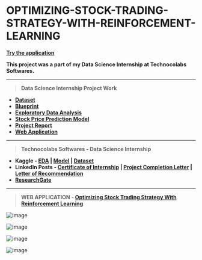 # OPTIMIZING-STOCK-TRADING-STRATEGY-WITH-REINFORCEMENT-LEARNING
 
 **[Try the application](https://stock-trading-with-rl.herokuapp.com)**

**This project was a part of my Data Science Internship at Technocolabs Softwares.**

---

  > **Data Science Internship Project Work**
  - **[Dataset](https://github.com/Amey-Thakur/OPTIMIZING-STOCK-TRADING-STRATEGY-WITH-REINFORCEMENT-LEARNING/blob/main/all_stocks_5yr.csv)**
  - **[Blueprint](https://github.com/Amey-Thakur/OPTIMIZING-STOCK-TRADING-STRATEGY-WITH-REINFORCEMENT-LEARNING/blob/main/AMEY%20THAKUR%20-%20BLUEPRINT.pdf)**
  - **[Exploratory Data Analysis](https://www.kaggle.com/ameythakur20/exploratory-data-analysis)**
  - **[Stock Price Prediction Model](https://www.kaggle.com/ameythakur20/stock-price-prediction-model)**
  - **[Project Report](https://github.com/Amey-Thakur/OPTIMIZING-STOCK-TRADING-STRATEGY-WITH-REINFORCEMENT-LEARNING/blob/main/PROJECT%20REPORT.pdf)**
  - **[Web Application](https://stock-trading-with-rl.herokuapp.com)**

---

 >**Technocolabs Softwares - Data Science Internship**

 - **Kaggle - [EDA](https://www.kaggle.com/ameythakur20/exploratory-data-analysis) | [Model](https://www.kaggle.com/ameythakur20/stock-price-prediction-model) | [Dataset](https://www.kaggle.com/ameythakur20/stock-prices)**
 - **LinkedIn Posts - [Certificate of Internship](https://www.linkedin.com/posts/amey-thakur_internship-completion-letter-activity-6846362264937881601-dmoR) | [Project Completion Letter](https://www.linkedin.com/posts/amey-thakur_project-completion-letter-activity-6846363069258579968-EqzC) | [Letter of Recommendation](https://www.linkedin.com/posts/amey-thakur_letter-of-recommendation-activity-6846363513561214976-pqqt)**
 - **[ResearchGate](http://dx.doi.org/10.13140/RG.2.2.13054.05440)**

---

  > **WEB APPLICATION - [Optimizing Stock Trading Strategy With Reinforcement Learning](https://stock-trading-with-rl.herokuapp.com)**

![image](https://user-images.githubusercontent.com/54937357/133926554-433535a5-b4bb-4321-9aaf-f1b1f32da567.png)

![image](https://user-images.githubusercontent.com/54937357/133926561-833f79e0-73c4-487f-a122-cd520826c8fb.png)

![image](https://user-images.githubusercontent.com/54937357/133926571-39ed380b-4a5f-4857-8a65-189ebb75d713.png)

![image](https://user-images.githubusercontent.com/54937357/133926579-e79fcb8e-8e00-4cc2-b7ec-0f6883bdea89.png)

